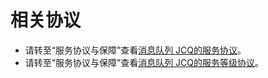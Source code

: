 # 相关协议

- 请转至“服务协议与保障”查看[消息队列 JCQ的服务协议](../../../Service-Agreements-and-Guarantees/Product-Service-Agreement/Message-Queue-JCQ-Service-Terms.md)。
- 请转至“服务协议与保障”查看[消息队列 JCQ的服务等级协议](../../../Service-Agreements-and-Guarantees/Product-Service-Agreement/Message-Queuing-JCQ-Service-Level-Protocol-SLA.md)。
